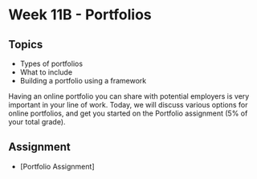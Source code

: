 # Week 11B - Portfolios

## Topics
- Types of portfolios
- What to include
- Building a portfolio using a framework

Having an online portfolio you can share with potential employers is very important in your line of work. Today, we will discuss various options for online portfolios, and get you started on the Portfolio assignment (5% of your total grade).

## Assignment
- [Portfolio Assignment]
